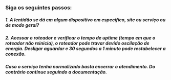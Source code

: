 ### Siga os seguintes passos:

##### 1. A lentidão se dá em algum dispositivo em especifico, site ou serviço ou de modo geral?

##### 2. Acessar o roteador e verificar o tempo de uptime (tempo em que o roteador não reinicia), o roteador pode travar devido oscilação de energia. Desligar aguardar e 30 segundos a 1 minuto pode restabelecer a conexão.

##### Caso o serviço tenha normalizado basta encerrar o atendimento. Do contrário continue seguindo a documentação.
